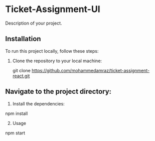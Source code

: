 # Ticket-Assignment-UI

Description of your project.

## Installation

To run this project locally, follow these steps:

1. Clone the repository to your local machine:


   git clone https://github.com/mohammedamraz/ticket-assignment-react.git

## Navigate to the project directory:

1. Install the dependencies:

npm install

2. Usage

npm start

